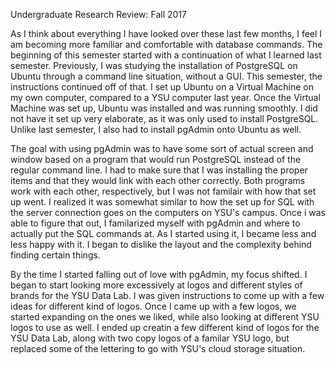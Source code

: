 Undergraduate Research Review: Fall 2017

As I think about everything I have looked over these last few months, I feel I am becoming more familiar and comfortable with database commands. The beginning of this semester started with a continuation of what I learned last semester. Previously, I was studying the installation of PostgreSQL on Ubuntu through a command line situation, without a GUI. This semester, the instructions continued off of that. I set up Ubuntu on a Virtual Machine on my own computer, compared to a YSU computer last year. Once the Virtual Machine was set up, Ubuntu was installed and was running smoothly. I did not have it set up very elaborate, as it was only used to install PostgreSQL. Unlike last semester, I also had to install pgAdmin onto Ubuntu as well. 

The goal with using pgAdmin was to have some sort of actual screen and window based on a program that would run PostgreSQL instead of the regular command line. I had to make sure that I was installing the proper items and that they would link with each other correctly. Both programs work with each other, respectively, but I was not familair with how that set up went. I realized it was somewhat similar to how the set up for SQL with the server connection goes on the computers on YSU's campus. Once i was able to figure that out, I familarized myself with pgAdmin and where to actually put the SQL commands at. As I started using it, I became less and less happy with it. I began to dislike the layout and the complexity behind finding certain things. 

By the time I started falling out of love with pgAdmin, my focus shifted. I began to start looking more excessively at logos and different styles of brands for the YSU Data Lab. I was given instructions to come up with a few ideas for different kind of logos. Once I came up with a few logos, we started expanding on the ones we liked, while also looking at different YSU logos to use as well. I ended up creatin a few different kind of logos for the YSU Data Lab, along with two copy logos of a familar YSU logo, but replaced some of the lettering to go with YSU's cloud storage situation. 
